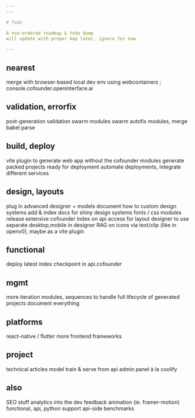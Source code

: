 ```yaml
---
---

# Todo 

A non-ordered roadmap & todo dump
will update with proper map later, ignore for now

---
```


## nearest
merge with browser-based local dev env using webcontainers ; console.cofounder.openinterface.ai

## validation, errorfix
post-generation validation swarm modules
swarm autofix modules, merge
babel parse

## build, deploy
vite plugin to generate web app without the cofounder modules
generate packed projects ready for deployment
automate deployments, integrate different services

## design, layouts
plug in advanced designer + models
document how to custom design systems
add & index docs for shiny design systems
fonts / css modules
release extensive cofounder index on api access for layout designer to use
separate desktop,mobile in designer
RAG on icons via text/clip (like in openv0), maybe as a vite plugin

## functional
deploy latest index checkpoint in api.cofounder

## mgmt
more iteration modules, sequences to handle full lifecycle of generated projects
document everything

## platforms
react-native / flutter
more frontend frameworks

## project
technical articles
model train & serve from api
admin panel à la coolify

## also
SEO stuff
analytics into the dev feedback
animation (ie. framer-motion)
functional, api, python support api-side
benchmarks
